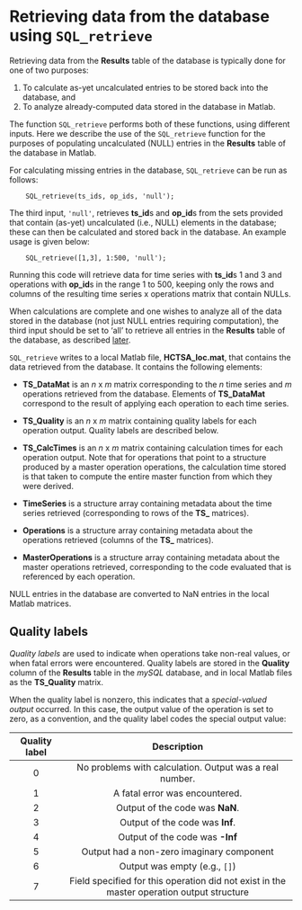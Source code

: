 # Retrieving data from the database using `SQL_retrieve`
<!--{#sec:tsq_prepared}-->

Retrieving data from the **Results** table of the database is typically done for one of two purposes:

1. To calculate as-yet uncalculated entries to be stored back into the database, and
2. To analyze already-computed data stored in the database in Matlab.

The function `SQL_retrieve` performs both of these functions, using different inputs.
Here we describe the use of the `SQL_retrieve` function for the purposes of populating uncalculated (NULL) entries in the **Results** table of the database in Matlab.

For calculating missing entries in the database, `SQL_retrieve` can be run as follows:

        SQL_retrieve(ts_ids, op_ids, 'null');

The third input, `'null'`, retrieves **ts_id**s and **op_id**s from the sets provided that contain (as-yet) uncalculated (i.e., NULL) elements in the database; these can then be calculated and stored back in the database.
An example usage is given below:

        SQL_retrieve([1,3], 1:500, 'null');

Running this code will retrieve data for time series with **ts_id**s 1 and 3 and operations with **op_id**s in the range 1 to 500, keeping only the rows and columns of the resulting time series x operations matrix that contain NULLs.

When calculations are complete and one wishes to analyze all of the data stored in the database (not just NULL entries requiring computation), the third input should be set to ‘all’ to retrieve all entries in the **Results** table of the database, as described [later](retrieving.md).

`SQL_retrieve` writes to a local Matlab file, **HCTSA_loc.mat**, that contains the data retrieved from the database.
It contains the following elements:

-   **TS_DataMat** is an *n* x *m* matrix corresponding to the *n* time series and *m* operations retrieved from the database. Elements of **TS\_DataMat** correspond to the result of applying each operation to each time series.

-   **TS_Quality** is an *n* x *m* matrix containing quality labels for each operation output. Quality labels are described below.

-   **TS_CalcTimes** is an *n* x *m* matrix containing calculation times for each operation output. Note that for operations that point to a structure produced by a master operation operations, the calculation time stored is that taken to compute the entire master function from which they were derived.

-   **TimeSeries** is a structure array containing metadata about the time series retrieved (corresponding to rows of the **TS_** matrices).

-   **Operations** is a structure array containing metadata about the operations retrieved (columns of the **TS_** matrices).

-   **MasterOperations** is a structure array containing metadata about the master operations retrieved, corresponding to the code evaluated that is referenced by each operation.

NULL entries in the database are converted to NaN entries in the local Matlab matrices.

## Quality labels

*Quality labels* are used to indicate when operations take non-real values, or when fatal errors were encountered.
Quality labels are stored in the **Quality** column of the **Results** table in the *mySQL* database, and in local Matlab files as the **TS_Quality** matrix.

When the quality label is nonzero, this indicates that a *special-valued output* occurred.
In this case, the output value of the operation is set to zero, as a convention, and the quality label codes the special output value:

| **Quality label** | **Description** |
|:-------------:|:-------------:|
| 0 | No problems with calculation. Output was a real number. |
| 1 | A fatal error was encountered. |
| 2 | Output of the code was **NaN**.|
| 3 | Output of the code was **Inf**. |
| 4 | Output of the code was **-Inf** |
| 5 | Output had a non-zero imaginary component |
| 6 | Output was empty (e.g., `[]`) |
| 7 | Field specified for this operation did not exist in the master operation output structure |
     
<!-- **Quality labels**. These are stored in the **Quality** column of
  the **Results** table in the *mySQL* database (and
  locally in **TS_Quality** matrix). Values are used to indicate
  non-real-valued outputs from operations, or cases when fatal errors
  were encountered. Note that when the quality label is nonzero (i.e.,
  the quality encodes a special-valued output), the actual output value
  of the operation is set to zero, as a convention.<span
  data-label="tab:qualitylabels"></span> -->